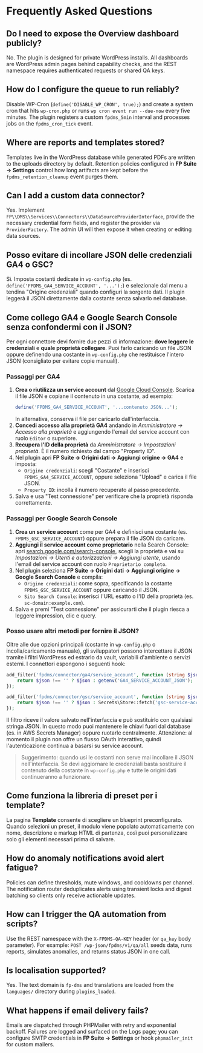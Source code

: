 # Frequently Asked Questions

## Do I need to expose the Overview dashboard publicly?
No. The plugin is designed for private WordPress installs. All dashboards are WordPress admin pages behind capability checks, and the REST namespace requires authenticated requests or shared QA keys.

## How do I configure the queue to run reliably?
Disable WP-Cron (`define('DISABLE_WP_CRON', true);`) and create a system cron that hits `wp-cron.php` or runs `wp cron event run --due-now` every five minutes. The plugin registers a custom `fpdms_5min` interval and processes jobs on the `fpdms_cron_tick` event.

## Where are reports and templates stored?
Templates live in the WordPress database while generated PDFs are written to the uploads directory by default. Retention policies configured in **FP Suite → Settings** control how long artifacts are kept before the `fpdms_retention_cleanup` event purges them.

## Can I add a custom data connector?
Yes. Implement `FP\\DMS\\Services\\Connectors\\DataSourceProviderInterface`, provide the necessary credential form fields, and register the provider via `ProviderFactory`. The admin UI will then expose it when creating or editing data sources.

## Posso evitare di incollare JSON delle credenziali GA4 o GSC?
Sì. Imposta costanti dedicate in `wp-config.php` (es. `define('FPDMS_GA4_SERVICE_ACCOUNT', '...');`) e selezionale dal menu a tendina "Origine credenziali" quando configuri la sorgente dati. Il plugin leggerà il JSON direttamente dalla costante senza salvarlo nel database.

## Come collego GA4 e Google Search Console senza confondermi con il JSON?
Per ogni connettore devi fornire due pezzi di informazione: **dove leggere le credenziali** e **quale proprietà collegare**. Puoi farlo caricando un file JSON oppure definendo una costante in `wp-config.php` che restituisce l'intero JSON (consigliato per evitare copie manuali).

### Passaggi per GA4
1. **Crea o riutilizza un service account** dal [Google Cloud Console](https://console.cloud.google.com/iam-admin/serviceaccounts). Scarica il file JSON e copiane il contenuto in una costante, ad esempio:
   ```php
   define('FPDMS_GA4_SERVICE_ACCOUNT', '...contenuto JSON...');
   ```
   In alternativa, conserva il file per caricarlo dall'interfaccia.
2. **Concedi accesso alla proprietà GA4** andando in *Amministratore → Accesso alla proprietà* e aggiungendo l'email del service account con ruolo `Editor` o superiore.
3. **Recupera l'ID della proprietà** da *Amministratore → Impostazioni proprietà*. È il numero richiesto dal campo "Property ID".
4. Nel plugin apri **FP Suite → Origini dati → Aggiungi origine → GA4** e imposta:
   - `Origine credenziali`: scegli "Costante" e inserisci `FPDMS_GA4_SERVICE_ACCOUNT`, oppure seleziona "Upload" e carica il file JSON.
   - `Property ID`: incolla il numero recuperato al passo precedente.
5. Salva e usa "Test connessione" per verificare che la proprietà risponda correttamente.

### Passaggi per Google Search Console
1. **Crea un service account** come per GA4 e definisci una costante (es. `FPDMS_GSC_SERVICE_ACCOUNT`) oppure prepara il file JSON da caricare.
2. **Aggiungi il service account come proprietario** nella Search Console: apri [search.google.com/search-console](https://search.google.com/search-console), scegli la proprietà e vai su *Impostazioni → Utenti e autorizzazioni → Aggiungi utente*, usando l'email del service account con ruolo `Proprietario completo`.
3. Nel plugin seleziona **FP Suite → Origini dati → Aggiungi origine → Google Search Console** e compila:
   - `Origine credenziali`: come sopra, specificando la costante `FPDMS_GSC_SERVICE_ACCOUNT` oppure caricando il JSON.
   - `Sito Search Console`: inserisci l'URL esatto o l'ID della proprietà (es. `sc-domain:example.com`).
4. Salva e premi "Test connessione" per assicurarti che il plugin riesca a leggere impression, clic e query.

### Posso usare altri metodi per fornire il JSON?
Oltre alle due opzioni principali (costante in `wp-config.php` o incolla/caricamento manuale), gli sviluppatori possono intercettare il JSON tramite i filtri WordPress ed estrarlo da vault, variabili d'ambiente o servizi esterni. I connettori espongono i seguenti hook:

```php
add_filter('fpdms/connector/ga4/service_account', function (string $json, array $auth, array $config): string {
    return $json !== '' ? $json : getenv('GA4_SERVICE_ACCOUNT_JSON');
});

add_filter('fpdms/connector/gsc/service_account', function (string $json, array $auth, array $config): string {
    return $json !== '' ? $json : Secrets\Store::fetch('gsc-service-account');
});
```

Il filtro riceve il valore salvato nell'interfaccia e può sostituirlo con qualsiasi stringa JSON. In questo modo puoi mantenere le chiavi fuori dal database (es. in AWS Secrets Manager) oppure ruotarle centralmente. Attenzione: al momento il plugin non offre un flusso OAuth interattivo, quindi l'autenticazione continua a basarsi su service account.

> Suggerimento: quando usi le costanti non serve mai incollare il JSON nell'interfaccia. Se devi aggiornare le credenziali basta sostituire il contenuto della costante in `wp-config.php` e tutte le origini dati continueranno a funzionare.

## Come funziona la libreria di preset per i template?
La pagina **Template** consente di scegliere un blueprint preconfigurato. Quando selezioni un preset, il modulo viene popolato automaticamente con nome, descrizione e markup HTML di partenza, così puoi personalizzare solo gli elementi necessari prima di salvare.

## How do anomaly notifications avoid alert fatigue?
Policies can define thresholds, mute windows, and cooldowns per channel. The notification router deduplicates alerts using transient locks and digest batching so clients only receive actionable updates.

## How can I trigger the QA automation from scripts?
Use the REST namespace with the `X-FPDMS-QA-KEY` header (or `qa_key` body parameter). For example: `POST /wp-json/fpdms/v1/qa/all` seeds data, runs reports, simulates anomalies, and returns status JSON in one call.

## Is localisation supported?
Yes. The text domain is `fp-dms` and translations are loaded from the `languages/` directory during `plugins_loaded`.

## What happens if email delivery fails?
Emails are dispatched through PHPMailer with retry and exponential backoff. Failures are logged and surfaced on the Logs page; you can configure SMTP credentials in **FP Suite → Settings** or hook `phpmailer_init` for custom mailers.

